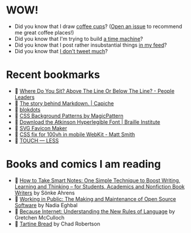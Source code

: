 # WOW!

- Did you know that I draw [coffee cups](https://papercups.mamuso.net/)? ([Open an issue](https://github.com/mamuso/papercups/issues) to recommend me great coffee places!)
- Did you know that I'm trying to build [a time machine](https://github.com/mamuso/fluxcapacitor)?
- Did you know that I post rather insubstantial things [in my feed](https://feed.mamuso.net/)?
- Did you know that [I don't tweet much](https://twitter.com/mamuso)?

# Recent bookmarks

- 👀 [Where Do You Sit? Above The Line Or Below The Line? - People Leaders](https://peopleleaders.com.au/above-or-below-the-line/)
- 👀 [The story behind Markdown. | Capiche](https://capiche.com/e/markdown-history)
- 👀 [blokdots](https://blokdots.com/)
- 👀 [CSS Background Patterns by MagicPattern](https://www.magicpattern.design/tools/css-backgrounds)
- 👀 [Download the Atkinson Hyperlegible Font | Braille Institute](https://www.brailleinstitute.org/freefont)
- 👀 [SVG Favicon Maker](https://formito.com/tools/favicon)
- 👀 [CSS fix for 100vh in mobile WebKit - Matt Smith](https://allthingssmitty.com/2020/05/11/css-fix-for-100vh-in-mobile-webkit/)
- 👀 [TOUCH — LESS](https://touch-less.dev/)


# Books and comics I am reading

- 📘 [How to Take Smart Notes: One Simple Technique to Boost Writing, Learning and Thinking – for Students, Academics and Nonfiction Book Writers](https://www.goodreads.com/book/show/34507927) by Sönke Ahrens
- 📘 [Working in Public: The Making and Maintenance of Open Source Software](https://www.goodreads.com/book/show/54140556) by Nadia Eghbal
- 📘 [Because Internet: Understanding the New Rules of Language](https://www.goodreads.com/book/show/37834053) by Gretchen McCulloch
- 📘 [Tartine Bread](https://www.goodreads.com/book/show/42288156) by Chad Robertson

